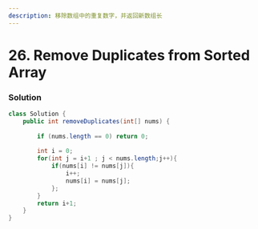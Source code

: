 ```yaml
---
description: 移除数组中的重复数字，并返回新数组长
---
```


# 26. Remove Duplicates from Sorted Array

### Solution

```java
class Solution {
    public int removeDuplicates(int[] nums) {
        
        if (nums.length == 0) return 0;
        
        int i = 0;
        for(int j = i+1 ; j < nums.length;j++){
            if(nums[i] != nums[j]){
                i++;
                nums[i] = nums[j];
            };
        }
        return i+1;
    }
}
```

